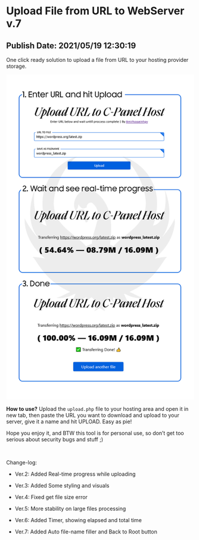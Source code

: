 Upload File from URL to WebServer v.7
=====================================

Publish Date: 2021/05/19 12:30:19
---------------------------------

One click ready solution to upload a file from URL to your hosting provider
storage.

![](screenshot.png)

**How to use?** Upload the `upload.php` file to your hosting area and open it in
new tab, then paste the URL you want to download and upload to your server, give
it a name and hit UPLOAD. Easy as pie!

Hope you enjoy it, and BTW this tool is for personal use, so don’t get too
serious about security bugs and stuff ;)

 

Change-log:

-   Ver.2: Added Real-time progress while uploading

-   Ver.3: Added Some styling and visuals

-   Ver.4: Fixed get file size error

-   Ver.5: More stability on large files processing

-   Ver.6: Added Timer, showing elapsed and total time

-   Ver.7: Added Auto file-name filler and Back to Root button
